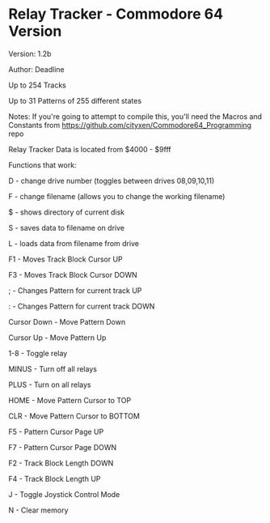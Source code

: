 # Relay Tracker - Commodore 64 Version

Version: 1.2b

Author: Deadline

Up to 254 Tracks

Up to 31 Patterns of 255 different states

Notes: If you're going to attempt to compile this, you'll need the Macros and Constants from https://github.com/cityxen/Commodore64_Programming repo

Relay Tracker Data is located from $4000 - $9fff

Functions that work:

D - change drive number (toggles between drives 08,09,10,11)

F - change filename (allows you to change the working filename)

$ - shows directory of current disk

S - saves data to filename on drive

L - loads data from filename from drive

F1 - Moves Track Block Cursor UP

F3 - Moves Track Block Cursor DOWN

; - Changes Pattern for current track UP

: - Changes Pattern for current track DOWN

Cursor Down - Move Pattern Down

Cursor Up - Move Pattern Up

1-8 - Toggle relay

MINUS - Turn off all relays

PLUS - Turn on all relays

HOME - Move Pattern Cursor to TOP

CLR - Move Pattern Cursor to BOTTOM

F5 - Pattern Cursor Page UP

F7 - Pattern Cursor Page DOWN

F2 - Track Block Length DOWN

F4 - Track Block Length UP

J - Toggle Joystick Control Mode

N - Clear memory